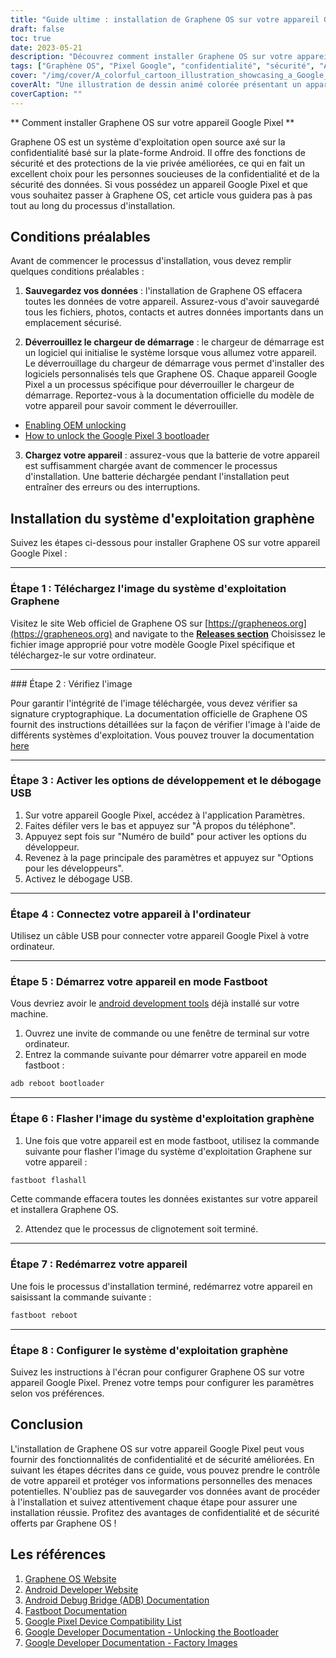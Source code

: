 ```yaml
---
title: "Guide ultime : installation de Graphene OS sur votre appareil Google Pixel"
draft: false
toc: true
date: 2023-05-21
description: "Découvrez comment installer Graphene OS sur votre appareil Google Pixel pour une confidentialité et une sécurité renforcées."
tags: ["Graphène OS", "Pixel Google", "confidentialité", "sécurité", "Android", "appareils mobiles", "système opérateur", "guide d'installation", "ROM personnalisée", "axé sur la confidentialité", "protection des données", "système d'exploitation sécurisé", "Open source", "sécurité de l'appareil", "fonctionnalités de confidentialité", "données personnelles", "confidentialité mobile", "confidentialité des données", "personnalisation de l'appareil", "technologie", "Installation de pixels", "système d'exploitation axé sur la confidentialité", "Installation du système d'exploitation graphène", "sécurité mobile", "confidentialité et sécurité", "Personnalisation de l'appareil Pixel", "améliorations de la confidentialité", "guide de protection des données", "système d'exploitation sécurisé", "Fonctionnalités de confidentialité des pixels", "confidentialité des données mobiles"]
cover: "/img/cover/A_colorful_cartoon_illustration_showcasing_a_Google_Pixel.png"
coverAlt: "Une illustration de dessin animé colorée présentant un appareil Google Pixel avec un bouclier symbolisant des fonctions de confidentialité et de sécurité améliorées."
coverCaption: ""
---
```


** Comment installer Graphene OS sur votre appareil Google Pixel **

Graphene OS est un système d'exploitation open source axé sur la confidentialité basé sur la plate-forme Android. Il offre des fonctions de sécurité et des protections de la vie privée améliorées, ce qui en fait un excellent choix pour les personnes soucieuses de la confidentialité et de la sécurité des données. Si vous possédez un appareil Google Pixel et que vous souhaitez passer à Graphene OS, cet article vous guidera pas à pas tout au long du processus d'installation.

## Conditions préalables

Avant de commencer le processus d'installation, vous devez remplir quelques conditions préalables :

1. **Sauvegardez vos données** : l'installation de Graphene OS effacera toutes les données de votre appareil. Assurez-vous d'avoir sauvegardé tous les fichiers, photos, contacts et autres données importants dans un emplacement sécurisé.

2. **Déverrouillez le chargeur de démarrage** : le chargeur de démarrage est un logiciel qui initialise le système lorsque vous allumez votre appareil. Le déverrouillage du chargeur de démarrage vous permet d'installer des logiciels personnalisés tels que Graphene OS. Chaque appareil Google Pixel a un processus spécifique pour déverrouiller le chargeur de démarrage. Reportez-vous à la documentation officielle du modèle de votre appareil pour savoir comment le déverrouiller.

- [Enabling OEM unlocking](https://grapheneos.org/install/cli#enabling-oem-unlocking)
- [How to unlock the Google Pixel 3 bootloader](https://www.androidauthority.com/unlock-pixel-3-bootloader-915961/)

3. **Chargez votre appareil** : assurez-vous que la batterie de votre appareil est suffisamment chargée avant de commencer le processus d'installation. Une batterie déchargée pendant l'installation peut entraîner des erreurs ou des interruptions.

## Installation du système d'exploitation graphène

Suivez les étapes ci-dessous pour installer Graphene OS sur votre appareil Google Pixel :

______

### Étape 1 : Téléchargez l'image du système d'exploitation Graphene

Visitez le site Web officiel de Graphene OS sur [https://grapheneos.org](https://grapheneos.org) and navigate to the [**Releases section**](https://grapheneos.org/releases) Choisissez le fichier image approprié pour votre modèle Google Pixel spécifique et téléchargez-le sur votre ordinateur.

______

### Étape 2 : Vérifiez l'image

Pour garantir l'intégrité de l'image téléchargée, vous devez vérifier sa signature cryptographique. La documentation officielle de Graphene OS fournit des instructions détaillées sur la façon de vérifier l'image à l'aide de différents systèmes d'exploitation. Vous pouvez trouver la documentation [here](https://grapheneos.org/usage#verify-grapheneos-image)

______

### Étape 3 : Activer les options de développement et le débogage USB

1. Sur votre appareil Google Pixel, accédez à l'application Paramètres.
2. Faites défiler vers le bas et appuyez sur "À propos du téléphone".
3. Appuyez sept fois sur "Numéro de build" pour activer les options du développeur.
4. Revenez à la page principale des paramètres et appuyez sur "Options pour les développeurs".
5. Activez le débogage USB.

______

### Étape 4 : Connectez votre appareil à l'ordinateur

Utilisez un câble USB pour connecter votre appareil Google Pixel à votre ordinateur.

______

### Étape 5 : Démarrez votre appareil en mode Fastboot

Vous devriez avoir le [android development tools](https://www.xda-developers.com/install-adb-windows-macos-linux/) déjà installé sur votre machine.

1. Ouvrez une invite de commande ou une fenêtre de terminal sur votre ordinateur.
2. Entrez la commande suivante pour démarrer votre appareil en mode fastboot :

```bash
adb reboot bootloader
```

______

### Étape 6 : Flasher l'image du système d'exploitation graphène

1. Une fois que votre appareil est en mode fastboot, utilisez la commande suivante pour flasher l'image du système d'exploitation Graphene sur votre appareil :

```bash
fastboot flashall
```

Cette commande effacera toutes les données existantes sur votre appareil et installera Graphene OS.

2. Attendez que le processus de clignotement soit terminé.

______

### Étape 7 : Redémarrez votre appareil

Une fois le processus d'installation terminé, redémarrez votre appareil en saisissant la commande suivante :

```bash
fastboot reboot
```

______

### Étape 8 : Configurer le système d'exploitation graphène

Suivez les instructions à l'écran pour configurer Graphene OS sur votre appareil Google Pixel. Prenez votre temps pour configurer les paramètres selon vos préférences.

## Conclusion

L'installation de Graphene OS sur votre appareil Google Pixel peut vous fournir des fonctionnalités de confidentialité et de sécurité améliorées. En suivant les étapes décrites dans ce guide, vous pouvez prendre le contrôle de votre appareil et protéger vos informations personnelles des menaces potentielles. N'oubliez pas de sauvegarder vos données avant de procéder à l'installation et suivez attentivement chaque étape pour assurer une installation réussie. Profitez des avantages de confidentialité et de sécurité offerts par Graphene OS !

## Les références

1. [Graphene OS Website](https://grapheneos.org/)
2. [Android Developer Website](https://developer.android.com/)
3. [Android Debug Bridge (ADB) Documentation](https://developer.android.com/studio/command-line/adb)
4. [Fastboot Documentation](https://developer.android.com/studio/releases/platform-tools#fastboot)
5. [Google Pixel Device Compatibility List](https://grapheneos.org/#devices)
6. [Google Developer Documentation - Unlocking the Bootloader](https://source.android.com/setup/build/running#unlocking-the-bootloader)
7. [Google Developer Documentation - Factory Images](https://developers.google.com/android/images)

